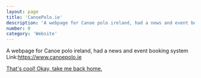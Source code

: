 ```yaml
---
layout: page
title: 'CanoePolo.ie'
description: 'A webpage for Canoe polo ireland, had a news and event booking system'
number: 0
category: 'Website'
---
```


A webpage for Canoe polo ireland, had a news and event booking system
Link:<https://www.canoepolo.ie>

[That's cool! Okay, take me back home.](/)
